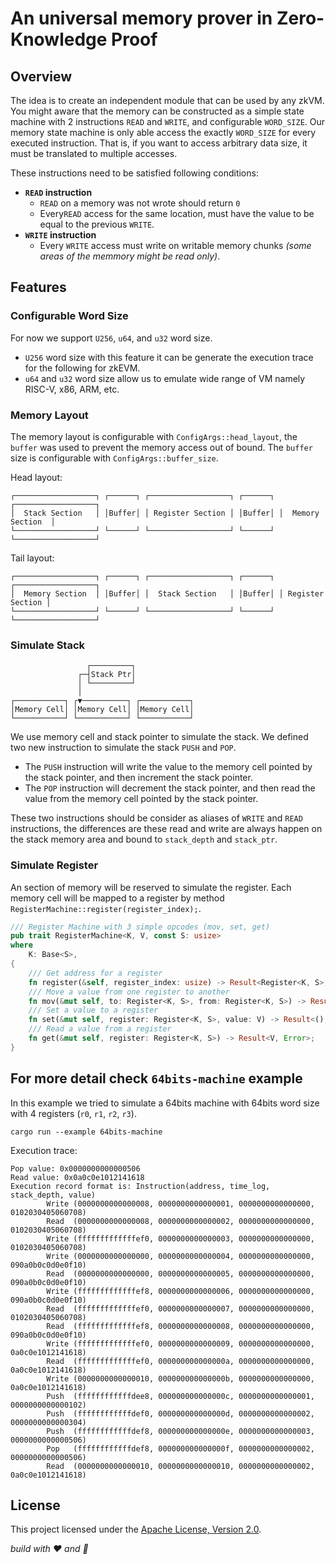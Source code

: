 # An universal memory prover in Zero-Knowledge Proof

## Overview

The idea is to create an independent module that can be used by any zkVM. You might aware that the memory can be constructed as a simple state machine with $2$ instructions `READ` and `WRITE`, and configurable `WORD_SIZE`. Our memory state machine is only able access the exactly `WORD_SIZE` for every executed instruction. That is, if you want to access arbitrary data size, it must be translated to multiple accesses.

These instructions need to be satisfied following conditions:

- **`READ` instruction**
  - `READ` on a memory was not wrote should return `0`
  - Every`READ` access for the same location, must have the value to be equal to the previous `WRITE`.
- **`WRITE` instruction**
  - Every `WRITE` access must write on writable memory chunks _(some areas of the memmory might be read only)_.

## Features

### Configurable Word Size

For now we support `U256`, `u64`, and `u32` word size.

- `U256` word size with this feature it can be generate the execution trace for the following for zkEVM.
- `u64` and `u32` word size allow us to emulate wide range of VM namely RISC-V, x86, ARM, etc.

### Memory Layout

The memory layout is configurable with `ConfigArgs::head_layout`, the `buffer` was used to prevent the memory access out of bound. The `buffer` size is configurable with `ConfigArgs::buffer_size`.

Head layout:

```text
┌──────────────────┐ ┌──────┐ ┌──────────────────┐ ┌──────┐ ┌──────────────────┐
│  Stack Section   │ │Buffer│ │ Register Section │ │Buffer│ │  Memory Section  │
└──────────────────┘ └──────┘ └──────────────────┘ └──────┘ └──────────────────┘
```

Tail layout:

```text
┌──────────────────┐ ┌──────┐ ┌──────────────────┐ ┌──────┐ ┌──────────────────┐
│  Memory Section  │ │Buffer│ │  Stack Section   │ │Buffer│ │ Register Section │
└──────────────────┘ └──────┘ └──────────────────┘ └──────┘ └──────────────────┘
```

### Simulate Stack

```text
                 ┌─────────┐
               ┌─┤Stack Ptr│
               │ └─────────┘
               │
┌───────────┐ ┌▼──────────┐ ┌───────────┐
│Memory Cell│ │Memory Cell│ │Memory Cell│
└───────────┘ └───────────┘ └───────────┘
```

We use memory cell and stack pointer to simulate the stack. We defined two new instruction to simulate the stack `PUSH` and `POP`.

- The `PUSH` instruction will write the value to the memory cell pointed by the stack pointer, and then increment the stack pointer.
- The `POP` instruction will decrement the stack pointer, and then read the value from the memory cell pointed by the stack pointer.

These two instructions should be consider as aliases of `WRITE` and `READ` instructions, the differences are these read and write are always happen on the stack memory area and bound to `stack_depth` and `stack_ptr`.

### Simulate Register

An section of memory will be reserved to simulate the register. Each memory cell will be mapped to a register by method `RegisterMachine::register(register_index);`.

```rust
/// Register Machine with 3 simple opcodes (mov, set, get)
pub trait RegisterMachine<K, V, const S: usize>
where
    K: Base<S>,
{
    /// Get address for a register
    fn register(&self, register_index: usize) -> Result<Register<K, S>, Error>;
    /// Move a value from one register to another
    fn mov(&mut self, to: Register<K, S>, from: Register<K, S>) -> Result<(), Error>;
    /// Set a value to a register
    fn set(&mut self, register: Register<K, S>, value: V) -> Result<(), Error>;
    /// Read a value from a register
    fn get(&mut self, register: Register<K, S>) -> Result<V, Error>;
}
```

## For more detail check `64bits-machine` example

In this example we tried to simulate a 64bits machine with 64bits word size with 4 registers (`r0`, `r1`, `r2`, `r3`).

```text
cargo run --example 64bits-machine
```

Execution trace:

```text
Pop value: 0x0000000000000506
Read value: 0x0a0c0e1012141618
Execution record format is: Instruction(address, time_log, stack_depth, value)
        Write (0000000000000008, 0000000000000001, 0000000000000000, 0102030405060708)
        Read  (0000000000000008, 0000000000000002, 0000000000000000, 0102030405060708)
        Write (fffffffffffffef0, 0000000000000003, 0000000000000000, 0102030405060708)
        Write (0000000000000000, 0000000000000004, 0000000000000000, 090a0b0c0d0e0f10)
        Read  (0000000000000000, 0000000000000005, 0000000000000000, 090a0b0c0d0e0f10)
        Write (fffffffffffffef8, 0000000000000006, 0000000000000000, 090a0b0c0d0e0f10)
        Read  (fffffffffffffef0, 0000000000000007, 0000000000000000, 0102030405060708)
        Read  (fffffffffffffef8, 0000000000000008, 0000000000000000, 090a0b0c0d0e0f10)
        Write (fffffffffffffef0, 0000000000000009, 0000000000000000, 0a0c0e1012141618)
        Read  (fffffffffffffef0, 000000000000000a, 0000000000000000, 0a0c0e1012141618)
        Write (0000000000000010, 000000000000000b, 0000000000000000, 0a0c0e1012141618)
        Push  (ffffffffffffdee8, 000000000000000c, 0000000000000001, 0000000000000102)
        Push  (ffffffffffffdef0, 000000000000000d, 0000000000000002, 0000000000000304)
        Push  (ffffffffffffdef8, 000000000000000e, 0000000000000003, 0000000000000506)
        Pop   (ffffffffffffdef8, 000000000000000f, 0000000000000002, 0000000000000506)
        Read  (0000000000000010, 0000000000000010, 0000000000000002, 0a0c0e1012141618)
```

## License

This project licensed under the [Apache License, Version 2.0](LICENSE).

_build with ❤️ and 🦀_
